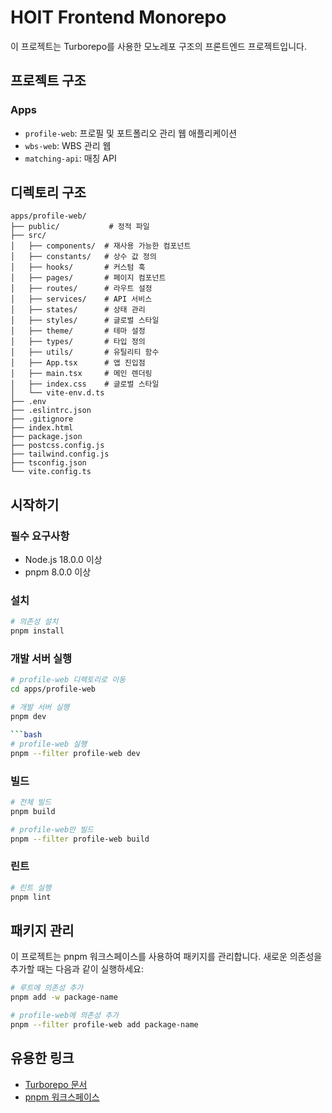 # HOIT Frontend Monorepo

이 프로젝트는 Turborepo를 사용한 모노레포 구조의 프론트엔드 프로젝트입니다.

## 프로젝트 구조

### Apps

- `profile-web`: 프로필 및 포트폴리오 관리 웹 애플리케이션
- `wbs-web`: WBS 관리 웹
- `matching-api`: 매칭 API

## 디렉토리 구조

```
apps/profile-web/
├── public/           # 정적 파일
├── src/
│   ├── components/  # 재사용 가능한 컴포넌트
│   ├── constants/   # 상수 값 정의
│   ├── hooks/       # 커스텀 훅
│   ├── pages/       # 페이지 컴포넌트
│   ├── routes/      # 라우트 설정
│   ├── services/    # API 서비스
│   ├── states/      # 상태 관리
│   ├── styles/      # 글로벌 스타일
│   ├── theme/       # 테마 설정
│   ├── types/       # 타입 정의
│   ├── utils/       # 유틸리티 함수
│   ├── App.tsx      # 앱 진입점
│   ├── main.tsx     # 메인 렌더링
│   ├── index.css    # 글로벌 스타일
│   └── vite-env.d.ts
├── .env
├── .eslintrc.json
├── .gitignore
├── index.html
├── package.json
├── postcss.config.js
├── tailwind.config.js
├── tsconfig.json
└── vite.config.ts
```

## 시작하기

### 필수 요구사항

- Node.js 18.0.0 이상
- pnpm 8.0.0 이상

### 설치

```bash
# 의존성 설치
pnpm install
```

### 개발 서버 실행

```bash
# profile-web 디렉토리로 이동
cd apps/profile-web

# 개발 서버 실행
pnpm dev

```bash
# profile-web 실행
pnpm --filter profile-web dev
```

### 빌드

```bash
# 전체 빌드
pnpm build

# profile-web만 빌드
pnpm --filter profile-web build
```

### 린트

```bash
# 린트 실행
pnpm lint
```

## 패키지 관리

이 프로젝트는 pnpm 워크스페이스를 사용하여 패키지를 관리합니다. 새로운 의존성을 추가할 때는 다음과 같이 실행하세요:

```bash
# 루트에 의존성 추가
pnpm add -w package-name

# profile-web에 의존성 추가
pnpm --filter profile-web add package-name
```

## 유용한 링크

- [Turborepo 문서](https://turbo.build/repo/docs)
- [pnpm 워크스페이스](https://pnpm.io/workspaces)
